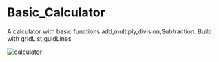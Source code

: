 # Basic_Calculator
A calculator with basic functions add,multiply,division,Subtraction.
Build with gridList,guidLines

![calculator](https://user-images.githubusercontent.com/40568882/44944744-950f0500-addc-11e8-922c-1dd6bd59a423.jpg)

